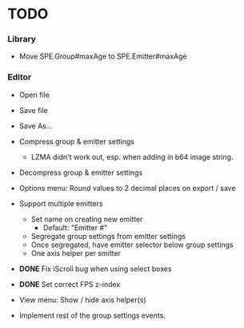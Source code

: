# TODO #

### Library ###

* Move SPE.Group#maxAge to SPE.Emitter#maxAge



### Editor ###

* Open file
* Save file
* Save As...

* Compress group & emitter settings
	* LZMA didn't work out, esp. when adding in b64 image string.

* Decompress group & emitter settings

* Options menu: Round values to 2 decimal places on export / save

* Support multiple emitters
    * Set name on creating new emitter
        * Default: "Emitter #"
    * Segregate group settings from emitter settings
    * Once segregated, have emitter selector below group settings
    * One axis helper per smitter

* **DONE** Fix iScroll bug when using select boxes

* **DONE** Set correct FPS z-index

* View menu: Show / hide axis helper(s)

* Implement rest of the group settings events.